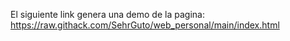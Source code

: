 El siguiente link genera una demo de la pagina: https://raw.githack.com/SehrGuto/web_personal/main/index.html

